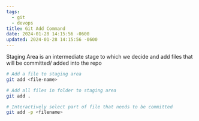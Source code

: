 ```yaml
---
tags:
  - git
  - devops
title: Git Add Command
date: 2024-01-28 14:15:56 -0600
updated: 2024-01-28 14:15:56 -0600
---
```


Staging Area is an intermediate stage to which we decide and add files that will be committed/ added into the repo

````bash
# Add a file to staging area
git add <file-name> 

# Add all files in folder to staging area
git add . 		

# Interactively select part of file that needs to be committed
git add -p <filename> 			
````
